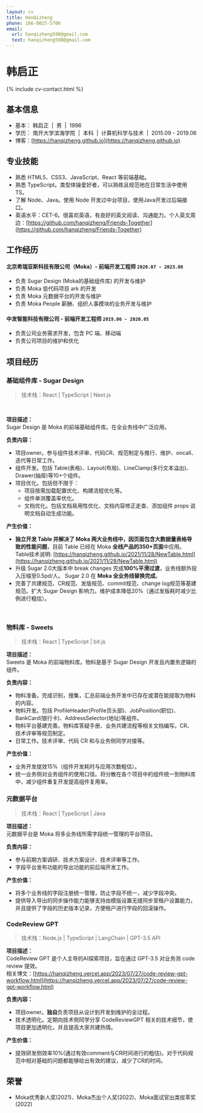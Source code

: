 ```yaml
---
layout: cv
title: HanQizheng
phone: 166-0025-5706
email:
  url: hanqizheng598@gmail.com
  text: hanqizheng598@gmail.com
---
```


# 韩启正

<!--
include contact information from the front matter
Supported arguments:
    - homepage: url, text
    - phone
    - email
-->

{% include cv-contact.html %}

## 基本信息
- 基本： 韩启正 &nbsp;\|&nbsp; 男 &nbsp;\|&nbsp; 1996
- 学历： 南开大学滨海学院 &nbsp;\|&nbsp; 本科 &nbsp;\|&nbsp; 计算机科学与技术 &nbsp;\|&nbsp; 2015.09 - 2019.06
- 博客：[https://hanqizheng.github.io](https://hanqizheng.github.io)

## 专业技能

- 熟悉 HTML5、CSS3、JavaScript、React 等前端基础。<br> 
- 熟悉 TypeScript。类型体操爱好者，可以熟练且规范地在日常生活中使用TS。<br>
- 了解 Node、Java。使用 Node 开发过中台项目，使用Java开发过后端接口。<br>
- 英语水平：CET-6。很喜欢英语，有良好的英文阅读、沟通能力。个人英文周边：[https://github.com/hanqizheng/Friends-Together](https://github.com/hanqizheng/Friends-Together)<br> 

## 工作经历

#### **北京希瑞亚斯科技有限公司（Moka）- 前端开发工程师** `2020.07 - 2023.08`

- 负责 Sugar Design (Moka的基础组件库) 的开发与维护
- 负责 Moka 低代码项目 ark 的开发
- 负责 Moka 元数据平台的开发与维护
- 负责 Moka People 薪酬、组织人事模块的业务开发与维护

#### **中发智能科技有限公司 - 前端开发工程师** `2019.06 - 2020.05`

- 负责公司业务需求开发，包含 PC 端、移动端
- 负责公司项目的维护和优化

## 项目经历

### **基础组件库 - Sugar Design**

> 技术栈：React \| TypeScript \| Next.js
<br> 

**项目描述：**<br> 
Sugar Design 是 Moka 的前端基础组件库。在全业务线中广泛应用。

**负责内容：**<br> 
- 项目owner。参与组件技术评审、代码CR、规范制定与推行、维护、oncall、迭代等日常工作。
- 组件开发。包括 Table(表格)、Layout(布局)、LineClamp(多行文本溢出)、Drawer(抽屉)等10+个组件。
- 项目优化。包括但不限于：
  - 项目按需加载配置优化、构建流程优化等。
  - 组件单测覆盖率优化。
  - 文档优化。包括文档易用性优化、文档内容修正走查、添加组件 props 说明文档自动生成功能。

**产生价值：**<br> 
- **独立开发 Table 并解决了 Moka 两大业务线中，因页面包含大数据量表格导致的性能问题**，目前 Table 已经在 Moka **全线产品的350+页面**中应用。Table技术说明: [https://hanqizheng.github.io/2021/11/28/NewTable.html](https://hanqizheng.github.io/2021/11/28/NewTable.html)
- 升级 Sugar 2.0大版本中 break changes 完成**100%平滑过渡**，业务线额外投入压缩至0.5pd/人。 Sugar 2.0 在 **Moka 全业务线替换完成**。
- 完善了共建规范、CR规范、发版规范、commit规范、change log规范等基建规范。扩大 Sugar Design 影响力。维护成本降低20%（通过发版耗时减少比例进行粗估）。

<br>

### **物料库 - Sweets**

> 技术栈：React \| TypeScript \| bit.js

**项目描述：**<br> 
Sweets 是 Moka 的前端物料库。物料是基于 Sugar Design 开发且内置务逻辑的组件。

**负责内容：**<br> 
- 物料准备。完成识别，搜集，汇总前端业务开发中已存在或潜在能提取为物料的内容。
- 物料开发。包括 ProfileHeader(Profile页头部)、JobPosition(职位)、BankCard(银行卡)、AddressSelector(地址)等组件。
- 物料平台基建完善。物料库答疑手册、业务共建流程等相关文档编写。CR、技术评审等规范制定。
- 日常工作。技术评审、代码 CR 和与业务侧同学对接等。

**产生价值：**<br> 
- 业务开发提效15%（组件开发耗时与应用次数粗估）。
- 统一业务侧对业务组件的使用口径。将分散在各个项目中的组件统一到物料库中，减少组件重复开发提高组件复用率。

### **元数据平台**

> 技术栈：React \| TypeScript \| Java 

**项目描述：**<br> 
元数据平台是 Moka 将多业务线所需字段统一管理的平台项目。

**负责内容：**<br>
- 参与前期方案调研、技术方案设计、技术评审等工作。
- 字段平台发布功能的导出功能的前后端开发工作。

**产生价值：**<br>
- 将多个业务线的字段注册统一管理，防止字段不统一，减少字段冲突。
- 提供导入导出的同步操作能力能够支持由模版设置无缝同步至租户设置能力，并且提供了字段的历史版本记录，方便租户进行字段的回滚操作。

### **CodeReview GPT**

> 技术栈：Node.js \| TypeScript \| LangChain \| GPT-3.5 API

**项目描述：**<br>
CodeReview GPT 是个人主导的AI探索项目，旨在通过 GPT-3.5 对业务测 code review 提效。<br>
相关博文：[https://hanqizheng.vercel.app/2023/07/27/code-review-gpt-workflow.html](https://hanqizheng.vercel.app/2023/07/27/code-review-gpt-workflow.html)

**负责内容：**<br>
- 项目owner。**独自**负责项目从设计到开发到维护的全过程。
- 技术透明化。定期向技术侧同学分享 CodeReviewGPT 相关的技术细节，使项目更加透明化，并且提高大家共建热情。

**产生价值：**<br>
- 提效研发侧效率10%(通过有效comment与CR时间进行的粗估)。对于代码规范中相对基础的问题都能够给出有效的建议，减少了CR的时间。

## 荣誉

- Moka优秀新人奖(2021)、Moka杰出个人奖(2022)、Moka面试官出类拔萃奖(2022)
